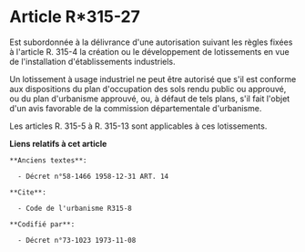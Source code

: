 # Article R*315-27

Est subordonnée à la délivrance d'une autorisation suivant les règles fixées à l'article R. 315-4 la création ou le
développement de lotissements en vue de l'installation d'établissements industriels.

Un lotissement à usage industriel ne peut être autorisé que s'il est conforme aux dispositions du plan d'occupation des sols
rendu public ou approuvé, ou du plan d'urbanisme approuvé, ou, à défaut de tels plans, s'il fait l'objet d'un avis favorable
de la commission départementale d'urbanisme.

Les articles R. 315-5 à R. 315-13 sont applicables à ces lotissements.

**Liens relatifs à cet article**

	**Anciens textes**:

	  - Décret n°58-1466 1958-12-31 ART. 14

	**Cite**:

	  - Code de l'urbanisme R315-8

	**Codifié par**:

	  - Décret n°73-1023 1973-11-08
